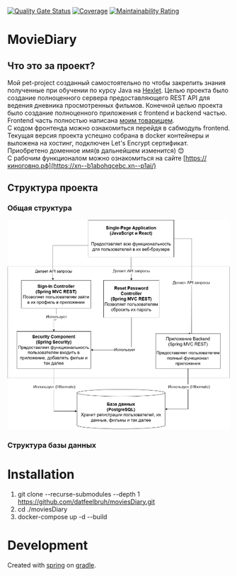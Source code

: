 [![Quality Gate Status](http://localhost:9000/api/project_badges/measure?project=moviesDiary&metric=alert_status&token=sqb_f8d1638b4b44d93ae3dc4512267ca13cf4bd776c)](http://localhost:9000/dashboard?id=moviesDiary)
[![Coverage](http://localhost:9000/api/project_badges/measure?project=moviesDiary&metric=coverage&token=sqb_f8d1638b4b44d93ae3dc4512267ca13cf4bd776c)](http://localhost:9000/dashboard?id=moviesDiary)
[![Maintainability Rating](http://localhost:9000/api/project_badges/measure?project=moviesDiary&metric=sqale_rating&token=sqb_f8d1638b4b44d93ae3dc4512267ca13cf4bd776c)](http://localhost:9000/dashboard?id=moviesDiary)
# MovieDiary
## Что это за проект?
Мой pet-project созданный самостоятельно по чтобы закрепить знания полученные при обучении по курсу Java 
на [Hexlet](https://ru.hexlet.io/).
Целью проекта было создание полноценного сервера предоставляющего REST API для ведения 
дневника просмотренных фильмов. Конечной целью проекта было создание полноценного приложения с frontend и backend 
частью.  
Frontend часть полностью написана [моим товарищем](https://github.com/antarktidi4).  
С кодом фронтенда можно ознакомиться перейдя в сабмодуль frontend. Текущая версия проекта успешно собрана в docker
контейнеры и выложена на хостинг, подключен Let's Encrypt сертификат. Приобретено доменное имя(в дальнейшем изменится) :blush:  
С рабочим функционалом можно ознакомиться на сайте [https://киноговно.рф](https://xn--b1abohqcebc.xn--p1ai/)
## Структура проекта
### Общая структура
![alt-text](https://github.com/datfeelbruh/moviesDiary/blob/main/%D0%94%D0%B8%D0%B0%D0%B3%D1%80%D0%B0%D0%BC%D0%BC%D0%B0%20%D0%BA%D0%BE%D0%BD%D1%82%D0%B5%D0%B9%D0%BD%D0%B5%D1%80%D0%B0(1).drawio.png)
### Структура базы данных

# Installation
1. git clone --recurse-submodules --depth 1 https://github.com/datfeelbruh/moviesDiary.git
2. cd ./moviesDiary
3. docker-compose up -d --build

# Development
Created with [spring](https://spring.io/) on [gradle](https://gradle.org/).
